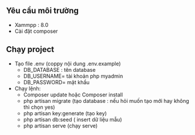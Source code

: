 ## Yêu cầu môi trường
- Xammpp : 8.0
- Cài đặt composer
## Chạy project
- Tạo file .env (coppy nội dung .env.example)
  - DB_DATABASE : tên database
  - DB_USERNAME= tài khoản php myadmin
  - DB_PASSWORD= mật khẩu
- Chạy lệnh:
  - Composer update hoặc Composer install
  - php artisan migrate (tạo database : nếu hỏi muốn tạo mới hay không thì chọn yes)
  - php artisan key:generate (tạo key)
  - php artisan db:seed ( insert dữ liệu mẫu)
  - php artisan serve (chạy serve)
